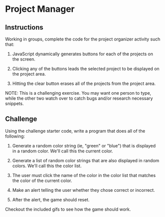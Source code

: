 # Project Manager

## Instructions

Working in groups, complete the code for the project organizer activity such that:

1. JavaScript dynamically generates buttons for each of the projects on the screen.

2. Clicking any of the buttons leads the selected project to be displayed on the project area.

3. Hitting the clear button erases all of the projects from the project area.

NOTE: This is a challenging exercise. You may want one person to type, while the other two watch over to catch bugs and/or research necessary snippets.

## Challenge

Using the challenge starter code, write a program that does all of the following:

1. Generate a random color string (ie, "green" or "blue") that is displayed in a random color. We'll call this the current color.

2. Generate a list of random color strings that are also displayed in random colors. We'll call this the color list.

3. The user must click the name of the color in the color list that matches the color of the current color.

4. Make an alert telling the user whether they chose correct or incorrect.
5. After the alert, the game should reset.

Checkout the included gifs to see how the game should work.
